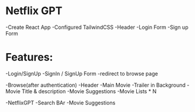 # Netflix GPT

-Create React App
-Configured TailwindCSS
-Header
-Login Form
-Sign up Form

# Features:

-Login/SignUp
-SignIn / SignUp Form
-redirect to browse page

-Browse(after authentication)
-Header
-Main Movie
-Trailer in Background
-Movie Title & description
-Movie Suggestions
-Movie Lists \* N

-NetflixGPT
-Search BAr
-Movie Suggestions
